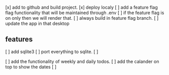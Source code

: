 [x] add to github and build project.
[x] deploy localy
[ ] add a feature flag flag functionality that will be maintained through .env
[ ] if the feature flag is on only then we will render that.
[ ] always build in feature flag branch.
[ ] update the app in that desktop

## features

[ ] add sqlite3
[ ] port everything to sqlite.
[ ]

[ ] add the functionality of weekly and daily todos.
[ ] add the calander on top to show the dates
[ ]
